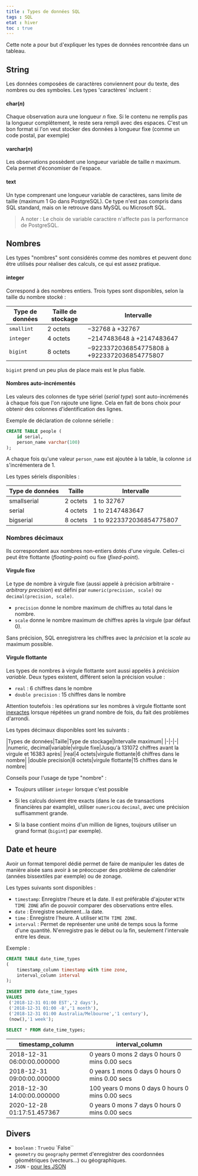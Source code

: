 ```yaml
---
title : Types de données SQL
tags : SQL
etat : hiver
toc : true
---
```


Cette note a pour but d'expliquer les types de données rencontrée dans un tableau.

## String

Les données composées de caractères conviennent pour du texte, des nombres ou des symboles. Les types 'caractères' incluent :

#### char(*n*)
Chaque observation aura une longueur *n* fixe. Si le contenu ne remplis pas la longueur complêtement, le reste sera rempli avec des espaces. C'est un bon format si l'on veut stocker des données à longueur fixe (comme un code postal, par exemple)

#### varchar(*n*)
Les observations possèdent une longueur variable de taille *n* maximum. Cela permet d'économiser de l'espace.

#### text
Un type comprenant une longueur variable de caractères, sans limite de taille (maximum 1 Go dans PostgreSQL). Ce type n'est pas compris dans SQL standard, mais on le retrouve dans MySQL ou Microsoft SQL.

> A noter : Le choix de variable caractère n'affecte pas la performance de PostgreSQL.

## Nombres

Les types "nombres" sont considérés comme des nombres et peuvent donc être utilisés pour réaliser des calculs, ce qui est assez pratique.

#### integer
Correspond à des nombres entiers. Trois types sont disponibles, selon la taille du nombre stocké :

|Type de données|Taille de stockage|Intervalle|
|--|-----|---|
|`smallint`|2 octets|−32768 à +32767|
|`integer`|4 octets|−2147483648 à +2147483647|
|`bigint`|8 octets|−9223372036854775808 à +9223372036854775807|

`bigint` prend un peu plus de place mais est le plus fiable.


#### Nombres auto-incrémentés

Les valeurs des colonnes de type sériel (*serial type*) sont auto-incrémenés à chaque fois que l'on rajoute une ligne. Cela en fait de bons choix pour obtenir des colonnes d'identification des lignes.

Exemple de déclaration de colonne sérielle :

```SQL
CREATE TABLE people (
	id serial,
	person_name varchar(100)
);
````

A chaque fois qu'une valeur `person_name` est ajoutée à la table, la colonne `id` s'incrémentera de 1.

Les types sériels disponibles :

|Type de données|Taille|Intervalle|
|-|-|-|
|smallserial|2 octets|1 to 32767|
|serial|4 octets|1 to 2147483647|
|bigserial|8 octets|1 to 9223372036854775807|

### Nombres décimaux

Ils correspondent aux nombres non-entiers dotés d'une virgule. Celles-ci peut être flottante (*floating-point*) ou fixe (*fixed-point*).

#### Virgule fixe
Le type de nombre à virgule fixe (aussi appelé à précision arbitraire -*arbitrary precision*) est défini par `numeric(precision, scale)` ou `decimal(precision, scale)`.

- `precision` donne le nombre maximum de chiffres au total dans le nombre.
- `scale` donne le nombre maximum de chiffres après la virgule (par défaut 0).

Sans précision, SQL enregistrera les chiffres avec la *précision* et la *scale* au maximum possible.

#### Virgule flottante

Les types de nombres à virgule flottante sont aussi appelés à *précision variable*. Deux types existent, différent selon la précision voulue :

- `real` : 6 chiffres dans le nombre
- `double precision` : 15 chiffres dans le nombre

Attention toutefois : les opérations sur les nombres à virgule flottante sont [inexactes](https://docs.oracle.com/cd/E19957-01/806-3568/ncg_goldberg.html) lorsque répétées un grand nombre de fois, du fait des problèmes d'arrondi.

Les types décimaux disponibles sont les suivants :

|Types de données|Taille|Type de stockage|Intervalle maximum|
|-|-|-|
|numeric, decimal|variable|virgule fixe|Jusqu'à 131072 chiffres avant la virgule et 16383 après|
|real|4 octets|virgule flottante|6 chiffres dans  le nombre|
|double precision|8 octets|virgule flottante|15 chiffres dans le nombre|

Conseils pour l'usage de type "nombre" :

- Toujours utiliser `integer` lorsque c'est possible

- Si les calculs doivent être exacts (dans le cas de transactions financières par example), utiliser `numeric`ou `decimal`, avec une précision suffisamment grande.

- Si la base contient moins d'un million de lignes, toujours utiliser un grand format (`bigint`) par exemple).

## Date et heure

Avoir un format temporel dédié permet de faire de manipuler les dates de manière aisée sans avoir à se préoccuper des problème de calendrier (années bissextiles par exemple) ou de zonage.

Les types suivants sont disponibles :

- `timestamp`: Enregistre l'heure et la date. Il est préférable d'ajouter `WITH TIME ZONE` afin de pouvoir comparer des observations entre elles.
- `date` : Enregistre seulement...la date.
- `time` : Enregistre l'heure. A utiliser `WITH TIME ZONE`.
- `interval` : Permet de représenter une unité de temps sous la forme d'une quantité. N'enregistre pas le début ou la fin, seulement l'intervale entre les deux.

Exemple :

```SQL
CREATE TABLE date_time_types  
(  
    timestamp_column timestamp with time zone,  
 	interval_column interval  
);  
  
INSERT INTO date_time_types  
VALUES  
 ('2018-12-31 01:00 EST','2 days'),  
 ('2018-12-31 01:00 -8','1 month'),  
 ('2018-12-31 01:00 Australia/Melbourne','1 century'),  
 (now(),'1 week');  
  
SELECT * FROM date_time_types;
````

|timestamp_column|interval_column|
|-|-|
|2018-12-31 06:00:00.000000|0 years 0 mons 2 days 0 hours 0 mins 0.00 secs|
|2018-12-31 09:00:00.000000|0 years 1 mons 0 days 0 hours 0 mins 0.00 secs|
|2018-12-30 14:00:00.000000|100 years 0 mons 0 days 0 hours 0 mins 0.00 secs|
|2020-12-28 01:17:51.457367|0 years 0 mons 7 days 0 hours 0 mins 0.00 secs|

## Divers

- `boolean` : `True`ou `False``
- `geometry` ou `geography` permet d'enregistrer des coordonnées géométriques (vecteurs...) ou géographiques.
- `JSON` - [pour les JSON](https://stackoverflow.com/questions/9207404/whats-best-sql-datatype-for-storing-json-string)

